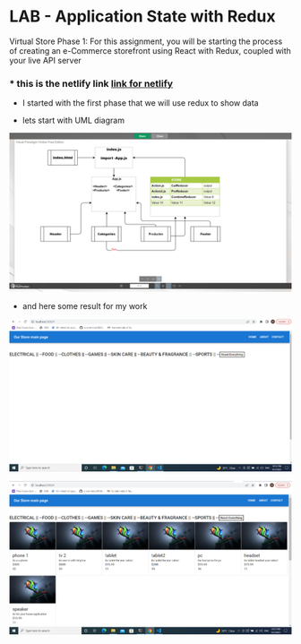 # LAB - Application State with Redux 
Virtual Store Phase 1: For this assignment, you will be starting the process of creating an e-Commerce storefront using React with Redux, coupled with your live API server

### * this is the netlify link [ link for netlify](https://63113e15177d050b00826c8d--dynamic-cannoli-6b0555.netlify.app/)
* I started with the first phase that we will use redux to show data 

* lets start with UML diagram 

![link](./src/componants/store/image/Screenshot%20(525).png)

* and here some result for my work 

![link](./src/componants/store/image/Screenshot%20(523).png)

![link](./src/componants/store/image/Screenshot%20(524).png)
